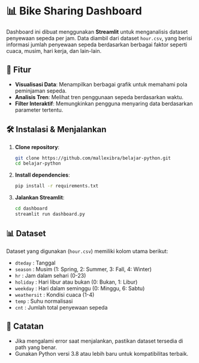 # 📊 Bike Sharing Dashboard

Dashboard ini dibuat menggunakan **Streamlit** untuk menganalisis dataset penyewaan sepeda per jam. Data diambil dari dataset `hour.csv`, yang berisi informasi jumlah penyewaan sepeda berdasarkan berbagai faktor seperti cuaca, musim, hari kerja, dan lain-lain.

## 🚀 Fitur
- **Visualisasi Data**: Menampilkan berbagai grafik untuk memahami pola peminjaman sepeda.
- **Analisis Tren**: Melihat tren penggunaan sepeda berdasarkan waktu.
- **Filter Interaktif**: Memungkinkan pengguna menyaring data berdasarkan parameter tertentu.

## 🛠 Instalasi & Menjalankan
1. **Clone repository**:
   ```bash
   git clone https://github.com/mallexibra/belajar-python.git
   cd belajar-python
   ```

2. **Install dependencies**:
   ```bash
   pip install -r requirements.txt
   ```

3. **Jalankan Streamlit**:
   ```bash
   cd dashboard
   streamlit run dashboard.py
   ```

## 📊 Dataset
Dataset yang digunakan (`hour.csv`) memiliki kolom utama berikut:
- `dteday` : Tanggal
- `season` : Musim (1: Spring, 2: Summer, 3: Fall, 4: Winter)
- `hr` : Jam dalam sehari (0-23)
- `holiday` : Hari libur atau bukan (0: Bukan, 1: Libur)
- `weekday` : Hari dalam seminggu (0: Minggu, 6: Sabtu)
- `weathersit` : Kondisi cuaca (1-4)
- `temp` : Suhu normalisasi
- `cnt` : Jumlah total penyewaan sepeda

## 📌 Catatan
- Jika mengalami error saat menjalankan, pastikan dataset tersedia di path yang benar.
- Gunakan Python versi 3.8 atau lebih baru untuk kompatibilitas terbaik.

